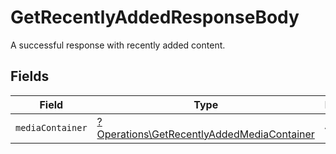 # GetRecentlyAddedResponseBody

A successful response with recently added content.


## Fields

| Field                                                                                                   | Type                                                                                                    | Required                                                                                                | Description                                                                                             |
| ------------------------------------------------------------------------------------------------------- | ------------------------------------------------------------------------------------------------------- | ------------------------------------------------------------------------------------------------------- | ------------------------------------------------------------------------------------------------------- |
| `mediaContainer`                                                                                        | [?Operations\GetRecentlyAddedMediaContainer](../../Models/Operations/GetRecentlyAddedMediaContainer.md) | :heavy_minus_sign:                                                                                      | N/A                                                                                                     |